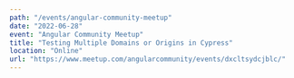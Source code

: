 ```yaml
---
path: "/events/angular-community-meetup"
date: "2022-06-28"
event: "Angular Community Meetup"
title: "Testing Multiple Domains or Origins in Cypress"
location: "Online"
url: "https://www.meetup.com/angularcommunity/events/dxcltsydcjblc/"
---
```

